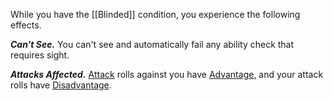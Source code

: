 While you have the [[Blinded]] condition, you experience the following effects.

***Can't See.*** You can't see and automatically fail any ability check that requires sight.

***Attacks Affected.*** [Attack](https://5e.tools/actions.html#attack_xphb) rolls against you have [Advantage](https://5e.tools/variantrules.html#advantage_xphb), and your attack rolls have [Disadvantage](https://5e.tools/variantrules.html#disadvantage_xphb).